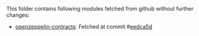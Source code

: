 This folder contains following modules fetched from github without further changes:

- [openzeppelin-contracts](https://github.com/OpenZeppelin/openzeppelin-contracts): Fetched at commit #[eedca5d](https://github.com/OpenZeppelin/openzeppelin-contracts/commit/eedca5d873a559140d79cc7ec674d0e28b2b6ebd)